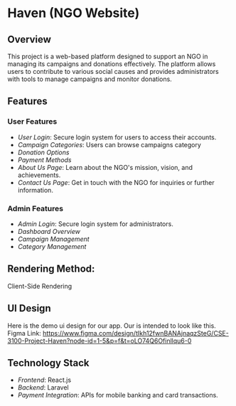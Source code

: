 # Haven (NGO Website)

## Overview
This project is a web-based platform designed to support an NGO in managing its campaigns and donations effectively. The platform allows users to contribute to various social causes and provides administrators with tools to manage campaigns and monitor donations.

## Features

### User Features
- *User Login*: Secure login system for users to access their accounts.
- *Campaign Categories*: Users can browse campaigns category
- *Donation Options*
- *Payment Methods*
- *About Us Page*: Learn about the NGO's mission, vision, and achievements.
- *Contact Us Page*: Get in touch with the NGO for inquiries or further information.

### Admin Features
- *Admin Login*: Secure login system for administrators.
- *Dashboard Overview*
- *Campaign Management*
- *Category Management*

## Rendering Method:
Client-Side Rendering  

## UI Design
Here is the demo ui design for our app. Our is intended to look like this.
Figma Link: https://www.figma.com/design/tIkh12fwnBANAjnaqzSteG/CSE-3100-Project-Haven?node-id=1-5&p=f&t=oLO74Q6Ofinllqu6-0


## Technology Stack
- *Frontend*: React.js
- *Backend*: Laravel
- *Payment Integration*: APIs for mobile banking and card transactions.

